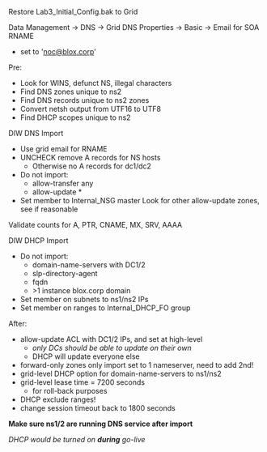 Restore Lab3_Initial_Config.bak to Grid

Data Management -> DNS -> Grid DNS Properties -> Basic -> Email for SOA RNAME
- set to 'noc@blox.corp'

Pre:
- Look for WINS, defunct NS, illegal characters
- Find DNS zones unique to ns2
- Find DNS records unique to ns2 zones
- Convert netsh output from UTF16 to UTF8
- Find DHCP scopes unique to ns2

DIW DNS Import
- Use grid email for RNAME
- UNCHECK remove A records for NS hosts
  - Otherwise no A records for dc1/dc2
- Do not import:
  - allow-transfer any
  - allow-update *
- Set member to Internal_NSG master
Look for other allow-update zones, see if reasonable

Validate counts for A, PTR, CNAME, MX, SRV, AAAA

DIW DHCP Import
- Do not import:
  - domain-name-servers with DC1/2
  - slp-directory-agent
  - fqdn
  - \>1 instance blox.corp domain
- Set member on subnets to ns1/ns2 IPs
- Set member on ranges to Internal_DHCP_FO group

After:
- allow-update ACL with DC1/2 IPs, and set at high-level
  - _only DCs should be able to update on their own_
  - DHCP will update everyone else
- forward-only zones only import set to 1 nameserver, need to add 2nd!
- grid-level DHCP option for domain-name-servers to ns1/ns2
- grid-level lease time = 7200 seconds
  - for roll-back purposes
- DHCP exclude ranges!
- change session timeout back to 1800 seconds

**Make sure ns1/2 are running DNS service after import**

_DHCP would be turned on **during** go-live_
